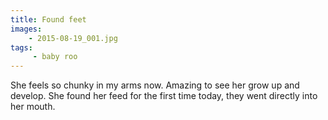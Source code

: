 ```yaml
---
title: Found feet
images:
    - 2015-08-19_001.jpg
tags:
     - baby roo
---
```

She feels so chunky in my arms now. Amazing to see her grow up and develop. She found her feed for the first time today, they went directly into her mouth. 